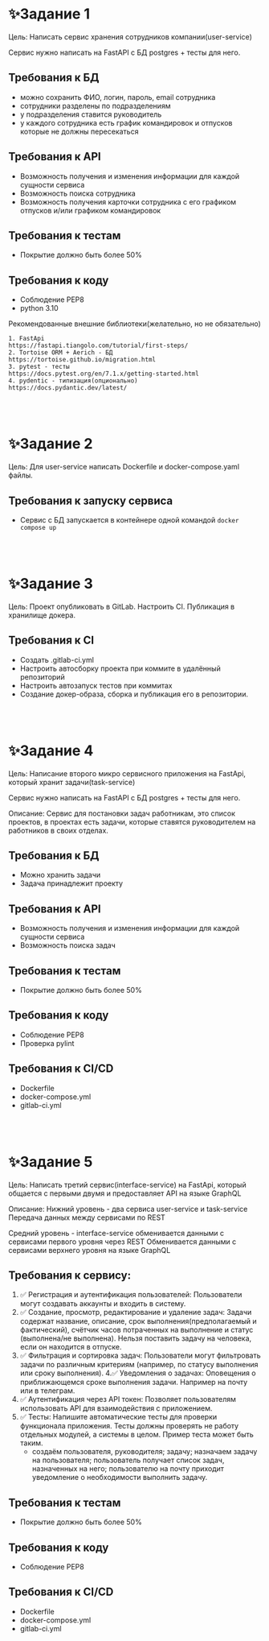 # ✨Задание 1
Цель: Написать сервис хранения сотрудников компании(user-service)

Сервис нужно написать на FastAPI с БД postgres + тесты для него.

## Требования к БД
   - можно сохранить ФИО, логин, пароль, email сотрудника
   - сотрудники разделены по подразделениям
   - у подразделения ставится руководитель
   - у каждого сотрудника есть график командировок и отпусков которые не должны пересекаться

## Требования к API
   - Возможность получения и изменения информации для каждой сущности сервиса
   - Возможность поиска сотрудника
   - Возможность получения карточки сотрудника с его графиком отпусков и/или 
   графиком командировок

## Требования к тестам
   - Покрытие должно быть более 50%

## Требования к коду
   - Соблюдение PEP8
   - python 3.10

Рекомендованные внешние библиотеки(желательно, но не обязательно)
```
1. FastApi
https://fastapi.tiangolo.com/tutorial/first-steps/
2. Tortoise ORM + Aerich - БД
https://tortoise.github.io/migration.html
3. pytest - тесты
https://docs.pytest.org/en/7.1.x/getting-started.html
4. pydentic - типизация(опционально)
https://docs.pydantic.dev/latest/
```


<br>
<br>


# ✨Задание 2
Цель: Для user-service написать Dockerfile и docker-compose.yaml файлы.

## Требования к запуску сервиса
   - Сервис с БД запускается в контейнере одной командой ```docker compose up```


<br>
<br>

# ✨Задание 3
Цель:  Проект опубликовать в GitLab. Настроить CI. Публикация в хранилище докера.

## Требования к CI
   - Создать .gitlab-ci.yml
   - Настроить автосборку проекта при коммите в удалённый репозиторий
   - Настроить автозапуск тестов при коммитах
   - Создание докер-образа, сборка и публикация его в репозитории.


<br>
<br>

# ✨Задание 4
Цель: Написание второго микро сервисного приложения на FastApi, который хранит задачи(task-service)

Сервис нужно написать на FastAPI с БД postgres + тесты для него.

Описание: Сервис для постановки задач работникам, это список проектов, в проектах есть задачи, которые ставятся руководителем на работников в своих отделах.

## Требования к БД
   - Можно хранить задачи
   - Задача принадлежит проекту

## Требования к API
   - Возможность получения и изменения информации для каждой сущности сервиса
   - Возможность поиска задач

## Требования к тестам
   - Покрытие должно быть более 50%

## Требования к коду
   - Соблюдение PEP8
   - Проверка pylint

## Требования к CI/CD
   - Dockerfile
   - docker-compose.yml
   - gitlab-ci.yml


<br>
<br>

# ✨Задание 5

Цель: Написать третий сервис(interface-service) на FastApi, который общается с первыми двумя и предоставляет API на языке GraphQL

Описание: 
Нижний уровень - два сервиса user-service и task-service
Передача данных между сервисами по REST

Средний уровень - interface-service
обменивается данными с сервисами первого уровня через REST
Обменивается данными с сервисами верхнего уровня на языке GraphQL

## Требования к сервису:
   1. ✅ Регистрация и аутентификация пользователей: Пользователи могут создавать аккаунты и входить в систему.
   2. ✅ Создание, просмотр, редактирование и удаление задач: Задачи содержат название, описание, срок выполнения(предполагаемый и фактический), счётчик часов потраченных на выполнение и статус (выполнена/не выполнена).
Нельзя поставить задачу на человека, если он находится в отпуске.
   3. ✅ Фильтрация и сортировка задач: Пользователи могут фильтровать задачи по различным критериям (например, по статусу выполнения или сроку выполнения).
   4.✅ Уведомления о задачах: Оповещения о приближающемся сроке выполнения задачи.
 Например на почту или в телеграм.
   5. ✅ Аутентификация через API токен: Позволяет пользователям использовать API для взаимодействия с приложением.
   6. ✅ Тесты: Напишите автоматические тесты для проверки функционала приложения. Тесты должны проверять не работу отдельных модулей, а системы в целом.
      Пример теста может быть таким.
         - создаём пользователя, руководителя; задачу; назначаем задачу на пользователя; пользователь получает список задач, назначенных на него; пользователю на почту приходит уведомление о необходимости выполнить задачу.

## Требования к тестам
   - Покрытие должно быть более 50%

## Требования к коду
   - Соблюдение PEP8

## Требования к CI/CD
   - Dockerfile
   - docker-compose.yml
   - gitlab-ci.yml
